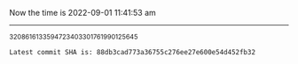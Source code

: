 Now the time is 2022-09-01 11:41:53 am

---

<small>3208616133594723403301761990125645</small>

```txt
Latest commit SHA is: 88db3cad773a36755c276ee27e600e54d452fb32
```
